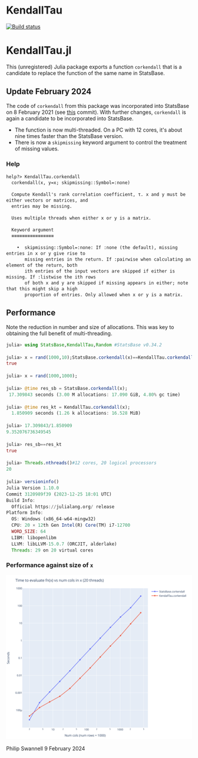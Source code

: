 # KendallTau

  [![Build status](https://github.com/PGS62/KendallTau.jl/workflows/CI/badge.svg)](https://github.com/PGS62/KendallTau.jl/actions?query=workflow%3ACI+branch%3Amain)

# KendallTau.jl

This (unregistered) Julia package exports a function `corkendall` that is a candidate to replace the function of the same name in StatsBase.

## Update February 2024
The code of `corkendall` from this package was incorporated into StatsBase on 8 February 2021 (see [this](https://github.com/JuliaStats/StatsBase.jl/commit/11ac5b596405367b3217d3d962e22523fef9bb0d) commit).
With further changes, `corkendall` is again a candidate to be incorporated into StatsBase.

- The function is now multi-threaded. On a PC with 12 cores, it's about nine times faster than the StatsBase version.
- There is now a `skipmissing` keyword argument to control the treatment of missing values.

### Help
```
help?> KendallTau.corkendall
  corkendall(x, y=x; skipmissing::Symbol=:none)

  Compute Kendall's rank correlation coefficient, τ. x and y must be either vectors or matrices, and
  entries may be missing.

  Uses multiple threads when either x or y is a matrix.

  Keyword argument
  ≡≡≡≡≡≡≡≡≡≡≡≡≡≡≡≡

    •  skipmissing::Symbol=:none: If :none (the default), missing entries in x or y give rise to
       missing entries in the return. If :pairwise when calculating an element of the return, both
       ith entries of the input vectors are skipped if either is missing. If :listwise the ith rows
       of both x and y are skipped if missing appears in either; note that this might skip a high
       proportion of entries. Only allowed when x or y is a matrix.
```

## Performance
Note the reduction in number and size of allocations. This was key to obtaining the full benefit of multi-threading.
```julia
julia> using StatsBase,KendallTau,Random #StatsBase v0.34.2

julia> x = rand(1000,10);StatsBase.corkendall(x)==KendallTau.corkendall(x)#compile
true

julia> x = rand(1000,1000);

julia> @time res_sb = StatsBase.corkendall(x);
 17.309843 seconds (3.00 M allocations: 17.090 GiB, 4.80% gc time)

julia> @time res_kt = KendallTau.corkendall(x);
  1.850909 seconds (1.26 k allocations: 16.528 MiB)

julia> 17.309843/1.850909
9.352076736349545

julia> res_sb==res_kt
true

julia> Threads.nthreads()#12 cores, 20 logical processors
20

julia> versioninfo()
Julia Version 1.10.0
Commit 3120989f39 (2023-12-25 18:01 UTC)
Build Info:
  Official https://julialang.org/ release
Platform Info:
  OS: Windows (x86_64-w64-mingw32)
  CPU: 20 × 12th Gen Intel(R) Core(TM) i7-12700
  WORD_SIZE: 64
  LIBM: libopenlibm
  LLVM: libLLVM-15.0.7 (ORCJIT, alderlake)
  Threads: 29 on 20 virtual cores
```

### Performance against size of `x`
<img width="800" alt="image" src="plots/KendallTau vs StatsBase corkendall speed on 12 core 20 thread.svg">


Philip Swannell
9 February 2024
